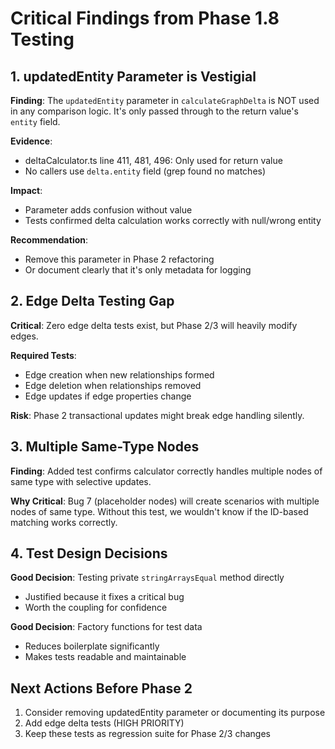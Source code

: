 # Critical Findings from Phase 1.8 Testing

## 1. updatedEntity Parameter is Vestigial
**Finding**: The `updatedEntity` parameter in `calculateGraphDelta` is NOT used in any comparison logic. It's only passed through to the return value's `entity` field.

**Evidence**: 
- deltaCalculator.ts line 411, 481, 496: Only used for return value
- No callers use `delta.entity` field (grep found no matches)

**Impact**: 
- Parameter adds confusion without value
- Tests confirmed delta calculation works correctly with null/wrong entity

**Recommendation**: 
- Remove this parameter in Phase 2 refactoring
- Or document clearly that it's only metadata for logging

## 2. Edge Delta Testing Gap
**Critical**: Zero edge delta tests exist, but Phase 2/3 will heavily modify edges.

**Required Tests**:
- Edge creation when new relationships formed
- Edge deletion when relationships removed  
- Edge updates if edge properties change

**Risk**: Phase 2 transactional updates might break edge handling silently.

## 3. Multiple Same-Type Nodes
**Finding**: Added test confirms calculator correctly handles multiple nodes of same type with selective updates.

**Why Critical**: Bug 7 (placeholder nodes) will create scenarios with multiple nodes of same type. Without this test, we wouldn't know if the ID-based matching works correctly.

## 4. Test Design Decisions
**Good Decision**: Testing private `stringArraysEqual` method directly
- Justified because it fixes a critical bug
- Worth the coupling for confidence

**Good Decision**: Factory functions for test data
- Reduces boilerplate significantly
- Makes tests readable and maintainable

## Next Actions Before Phase 2
1. Consider removing updatedEntity parameter or documenting its purpose
2. Add edge delta tests (HIGH PRIORITY)
3. Keep these tests as regression suite for Phase 2/3 changes